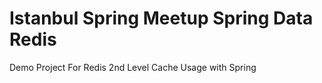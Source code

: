 # Istanbul Spring Meetup Spring Data Redis

Demo Project For Redis 2nd Level Cache Usage with Spring
